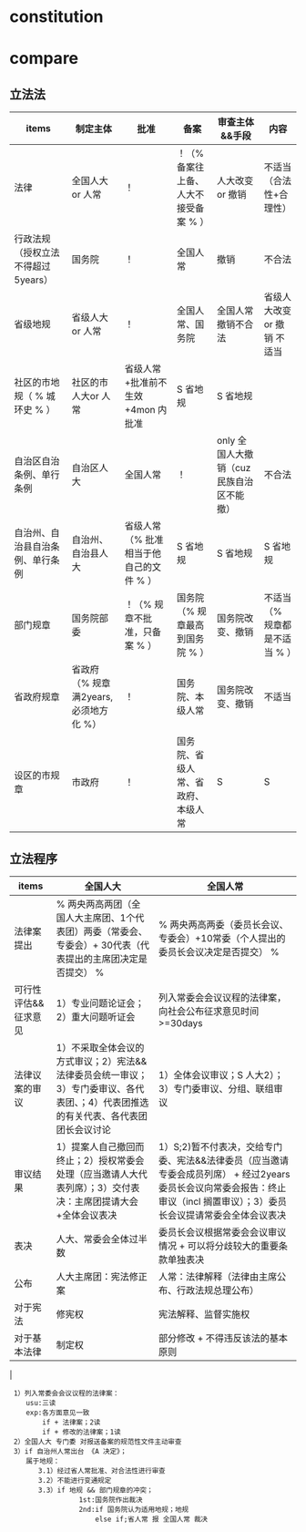 # constitution
# compare
## 立法法
| items  |   制定主体  |  批准 | 备案 | 审查主体&&手段  | 内容  | 
| ------ | ------ | ----- | ----- | ------ | ------ | 
| 法律 | 全国人大or 人常   |  ！  | ！（% 备案往上备、人大不接受备案 % ） |  人大改变or 撤销 |  不适当（合法性+合理性）  |
| 行政法规（授权立法不得超过5years） | 国务院 |  ！  |  全国人常 |  撤销 | 不合法  |
| 省级地规 |  省级人大or 人常  | ！  | 全国人常、国务院 | 全国人常撤销不合法  | 省级人大改变or 撤销 不适当  |
| 社区的市地规（ % 城环史 % ） | 社区的市 人大or 人常  | 省级人常+批准前不生效+4mon 内批准 |  S 省地规  |S 省地规  |
| 自治区自治条例、单行条例 | 自治区人大 | 全国人常 | ！ | only 全国人大撤销（cuz 民族自治区不能撤） | 不合法  | 
| 自治州、自治县自治条例、单行条例 | 自治州、自治县人大 | 省级人常（% 批准相当于他自己的文件 % ）  | S 省地规 | S 省地规 | S 省地规 | 
| 部门规章  | 国务院部委 | ！（% 规章不批准，只备案 % ） |  国务院（% 规章最高到国务院 % ） | 国务院改变、撤销 | 不适当（% 规章都是不适当 % ） | 
| 省政府规章 |  省政府（% 规章满2years,必须地方化 %） |  ！ | 国务院、本级人常 |    国务院改变、撤销 | 不适当 | 本级人常撤销不适当 | 
| 设区的市规章 | 市政府 |   ！ | 国务院、省级人常、省政府、本级人常 | S | S |  

## 立法程序
| items  |  全国人大   |  全国人常 | 
| ------ | ------ | ----- | 
| 法律案提出 | % 两央两高两团（全国人大主席团、1个代表团）两委（常委会、专委会）+ 30代表（代表提出的主席团决定是否提交） %  |  % 两央两高两委（委员长会议、专委会）+10常委（个人提出的委员长会议决定是否提交） %  |  
| 可行性评估&&征求意见 | 1）专业问题论证会；2）重大问题听证会 | 列入常委会会议议程的法律案，向社会公布征求意见时间>=30days | 
| 法律议案的审议 | 1）不采取全体会议的方式审议；2）宪法&&法律委员会统一审议；3）专门委审议、各代表团、；4）代表团推选的有关代表、各代表团团长会议讨论 | 1）全体会议审议；S 人大2）；3）专门委审议、分组、联组审议 | 
| 审议结果 | 1）提案人自己撤回而终止；2）授权常委会处理（应当邀请人大代表列席）；3）交付表决：主席团提请大会+全体会议表决 | 1）S;2)暂不付表决，交给专门委、宪法&&法律委员（应当邀请专委会成员列席） + 经过2years 委员长会议向常委会报告：终止审议（incl 搁置审议）；3）委员长会议提请常委会全体会议表决 | 
| 表决 | 人大、常委会全体过半数  | 委员长会议根据常委会会议审议情况 + 可以将分歧较大的重要条款单独表决 | 
| 公布 | 人大主席团：宪法修正案 | 人常：法律解释（法律由主席公布、行政法规总理公布） | 
| 对于宪法  |  修宪权 |  宪法解释、监督实施权 | 
| 对于基本法律 | 制定权 | 部分修改 + 不得违反该法的基本原则  | 
| 



 
     1）列入常委会会议议程的法律案：
        usu:三读
        exp:各方面意见一致
            if + 法律案；2读
            if + 修改的法律案；1读
     2）全国人大 专门委 对报送备案的规范性文件主动审查
     3）if 自治州人常出台 《A 决定》；
        属于地规：
           3.1）经过省人常批准、对合法性进行审查
           3.2）不能进行变通规定
           3.3）if 地规 && 部门规章的冲突；
                     1st:国务院作出裁决
                     2nd:if 国务院认为适用地规；地规
                         else if;省人常 报 全国人常 裁决


















